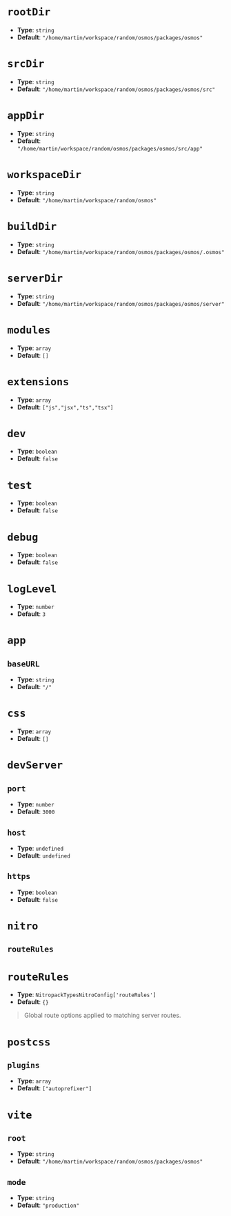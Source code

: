  

# `rootDir`
- **Type**: `string`
- **Default**: `"/home/martin/workspace/random/osmos/packages/osmos"`


# `srcDir`
- **Type**: `string`
- **Default**: `"/home/martin/workspace/random/osmos/packages/osmos/src"`


# `appDir`
- **Type**: `string`
- **Default**: `"/home/martin/workspace/random/osmos/packages/osmos/src/app"`


# `workspaceDir`
- **Type**: `string`
- **Default**: `"/home/martin/workspace/random/osmos"`


# `buildDir`
- **Type**: `string`
- **Default**: `"/home/martin/workspace/random/osmos/packages/osmos/.osmos"`


# `serverDir`
- **Type**: `string`
- **Default**: `"/home/martin/workspace/random/osmos/packages/osmos/server"`


# `modules`
- **Type**: `array`
- **Default**: `[]`


# `extensions`
- **Type**: `array`
- **Default**: `["js","jsx","ts","tsx"]`


# `dev`
- **Type**: `boolean`
- **Default**: `false`


# `test`
- **Type**: `boolean`
- **Default**: `false`


# `debug`
- **Type**: `boolean`
- **Default**: `false`


# `logLevel`
- **Type**: `number`
- **Default**: `3`


# `app`

## `baseURL`
- **Type**: `string`
- **Default**: `"/"`


# `css`
- **Type**: `array`
- **Default**: `[]`


# `devServer`

## `port`
- **Type**: `number`
- **Default**: `3000`


## `host`
- **Type**: `undefined`
- **Default**: `undefined`


## `https`
- **Type**: `boolean`
- **Default**: `false`


# `nitro`

## `routeRules`

# `routeRules`
- **Type**: `NitropackTypesNitroConfig['routeRules']`
- **Default**: `{}`

> Global route options applied to matching server routes.


# `postcss`

## `plugins`
- **Type**: `array`
- **Default**: `["autoprefixer"]`


# `vite`

## `root`
- **Type**: `string`
- **Default**: `"/home/martin/workspace/random/osmos/packages/osmos"`


## `mode`
- **Type**: `string`
- **Default**: `"production"`

